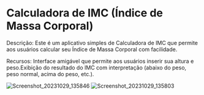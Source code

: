 #  Calculadora de IMC (Índice de Massa Corporal)

Descrição:
Este é um aplicativo simples de Calculadora de IMC que permite aos usuários calcular seu Índice de Massa Corporal com facilidade. 

Recursos:
Interface amigável que permite aos usuários inserir sua altura e peso.Exibição do resultado do IMC com interpretação (abaixo do peso, peso normal, acima do peso, etc.).

![Screenshot_20231029_135846](https://github.com/felipe-matos/Calculadora-IMC/assets/70587403/7df8a005-c189-456a-8d30-ca178b5eaa91)
![Screenshot_20231029_135803](https://github.com/felipe-matos/Calculadora-IMC/assets/70587403/7caf7a3f-a10a-40fc-a879-8e4adda3f590)

